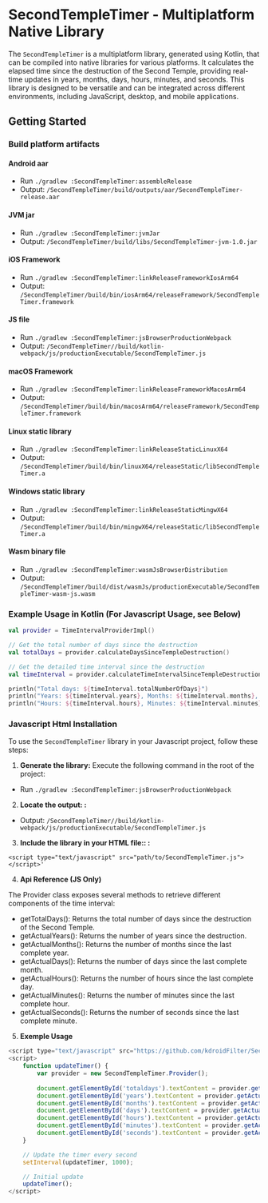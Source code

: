 # SecondTempleTimer - Multiplatform Native Library

The `SecondTempleTimer` is a multiplatform library, generated using Kotlin, that can be compiled into native libraries for various platforms. 
It calculates the elapsed time since the destruction of the Second Temple, providing real-time updates in years, months, days, hours, minutes, and seconds. 
This library is designed to be versatile and can be integrated across different environments, including JavaScript, desktop, and mobile applications.

## Getting Started

### Build platform artifacts

#### Android aar

- Run `./gradlew :SecondTempleTimer:assembleRelease`
- Output: `/SecondTempleTimer/build/outputs/aar/SecondTempleTimer-release.aar`

#### JVM jar

- Run `./gradlew :SecondTempleTimer:jvmJar`
- Output: `/SecondTempleTimer/build/libs/SecondTempleTimer-jvm-1.0.jar`

#### iOS Framework

- Run `./gradlew :SecondTempleTimer:linkReleaseFrameworkIosArm64`
- Output: `/SecondTempleTimer/build/bin/iosArm64/releaseFramework/SecondTempleTimer.framework`

#### JS file

- Run `./gradlew :SecondTempleTimer:jsBrowserProductionWebpack`
- Output: `/SecondTempleTimer//build/kotlin-webpack/js/productionExecutable/SecondTempleTimer.js`

#### macOS Framework

- Run `./gradlew :SecondTempleTimer:linkReleaseFrameworkMacosArm64`
- Output: `/SecondTempleTimer/build/bin/macosArm64/releaseFramework/SecondTempleTimer.framework`

#### Linux static library

- Run `./gradlew :SecondTempleTimer:linkReleaseStaticLinuxX64`
- Output: `/SecondTempleTimer/build/bin/linuxX64/releaseStatic/libSecondTempleTimer.a`

#### Windows static library

- Run `./gradlew :SecondTempleTimer:linkReleaseStaticMingwX64`
- Output: `/SecondTempleTimer/build/bin/mingwX64/releaseStatic/libSecondTempleTimer.a`

#### Wasm binary file

- Run `./gradlew :SecondTempleTimer:wasmJsBrowserDistribution`
- Output: `/SecondTempleTimer/build/dist/wasmJs/productionExecutable/SecondTempleTimer-wasm-js.wasm`


### Example Usage in Kotlin (For Javascript Usage, see Below)

```kotlin
val provider = TimeIntervalProviderImpl()

// Get the total number of days since the destruction
val totalDays = provider.calculateDaysSinceTempleDestruction()

// Get the detailed time interval since the destruction
val timeInterval = provider.calculateTimeIntervalSinceTempleDestruction()

println("Total days: ${timeInterval.totalNumberOfDays}")
println("Years: ${timeInterval.years}, Months: ${timeInterval.months}, Days: ${timeInterval.days}")
println("Hours: ${timeInterval.hours}, Minutes: ${timeInterval.minutes}, Seconds: ${timeInterval.seconds}")
```


### Javascript Html Installation

To use the `SecondTempleTimer` library in your Javascript project, follow these steps:

1. **Generate the library:**
   Execute the following command in the root of the project:

- Run `./gradlew :SecondTempleTimer:jsBrowserProductionWebpack`

2. **Locate the output: :**

- Output: `/SecondTempleTimer//build/kotlin-webpack/js/productionExecutable/SecondTempleTimer.js`

3. **Include the library in your HTML file:: :**

```<script type="text/javascript" src="path/to/SecondTempleTimer.js"></script>'```

4. **Api Reference  (JS Only)**

The Provider class exposes several methods to retrieve different components of the time interval:

* getTotalDays(): Returns the total number of days since the destruction of the Second Temple.
* getActualYears(): Returns the number of years since the destruction.
* getActualMonths(): Returns the number of months since the last complete year.
* getActualDays(): Returns the number of days since the last complete month.
* getActualHours(): Returns the number of hours since the last complete day.
* getActualMinutes(): Returns the number of minutes since the last complete hour.
* getActualSeconds(): Returns the number of seconds since the last complete minute.

5. **Exemple Usage**

```javascript
<script type="text/javascript" src="https://github.com/kdroidFilter/SecondTempleTimerLibrary/releases/download/0.1/SecondTempleTimer.js"></script>
<script>
    function updateTimer() {
        var provider = new SecondTempleTimer.Provider();
        
        document.getElementById('totaldays').textContent = provider.getTotalDays();
        document.getElementById('years').textContent = provider.getActualYears();
        document.getElementById('months').textContent = provider.getActualMonths();
        document.getElementById('days').textContent = provider.getActualDays();
        document.getElementById('hours').textContent = provider.getActualHours();
        document.getElementById('minutes').textContent = provider.getActualMinutes();
        document.getElementById('seconds').textContent = provider.getActualSeconds();
    }

    // Update the timer every second
    setInterval(updateTimer, 1000);

    // Initial update
    updateTimer();
</script>
```

